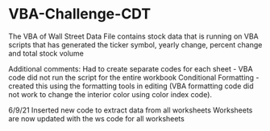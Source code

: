 # VBA-Challenge-CDT
The VBA of Wall Street Data 
File contains stock data that is running on VBA scripts that has generated the ticker symbol, yearly change, percent change and total stock volume

Additional comments:
Had to create separate codes for each sheet - VBA code did not run the script for the entire workbook
Conditional Formatting - created this using the formatting tools in editing (VBA formatting code did not work to change the interior color using color index code).

6/9/21
Inserted new code to extract data from all worksheets
Worksheets are now updated with the ws code for all worksheets
